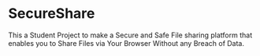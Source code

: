 # SecureShare
This a Student Project to make a Secure and Safe File sharing platform that enables you to Share Files via Your Browser Without any Breach of Data.
